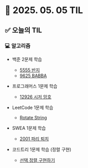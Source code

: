 # 📅 2025. 05. 05 TIL

## ✅ 오늘의 TIL

### 💻 알고리즘

- 백준 2문제 학습  
  - [5555 반지](https://www.acmicpc.net/problem/5555)  
  - [9625 BABBA](https://www.acmicpc.net/problem/9625)

- 프로그래머스 1문제 학습  
  - [12926 시저 암호](https://school.programmers.co.kr/learn/courses/30/lessons/12926)

- LeetCode 1문제 학습  
  - [Rotate String](https://leetcode.com/problems/rotate-string/submissions/1626147386/)

- SWEA 1문제 학습  
  - [2001 파리 퇴치](https://swexpertacademy.com/main/code/problem/problemDetail.do?contestProbId=AV5PjKXKALcDFAUq)

- 코드트리 1문제 학습 (정렬 구현)  
  - [선택 정렬 구현하기](https://www.codetree.ai/ko/trails/complete/curated-cards/challenge-implement-selection-sort)
